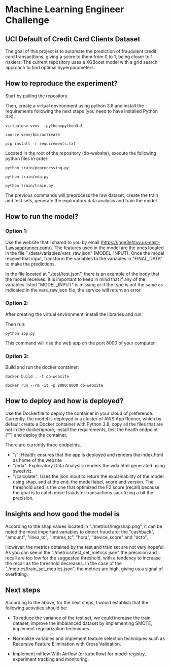 # Machine Learning Engineer Challenge

## UCI Default of Credit Card Clients Dataset

The goal of this project is to automate the prediction of fraudulent credit card transacttions, giving a score to them from 0 to 1, being closer to 1 riskiers. The current repository uses a XGBoost model with a grid search approach to find optimal hyperparameters.

## How to reproduce the experiment?

Start by pulling the repository.

Then, create a virtual environment using python 3.8 and install the requirements following the next steps (you need to have installed Python 3.8):

```console
virtualenv venv --python=python3.8
```
```console
source venv/bin/activate
```
```console
pip install -r requirements.txt
```

Located in the root of the repository (db-website), execute the following python files in order:

```console
python train/peprocessing.py
```
```console
python train/eda.py
```
```console
python train/train.py
```

The previous commands will preprocess the raw dataset, create the train and test sets, generate the exploratory data analysis and train the model.

## How to run the model?

### Option 1:

Use the website that I shared to you by email (https://jnge3ehtyv.us-east-1.awsapprunner.com/). The features used in the model are the ones located in the file "./data/variables/vars_raw.json" (MODEL_INPUT). Once the model receive that input, transform the variables to the variables in "FINAL_DATA" to make the predictions.

In the file located at "./test/test.json", there is an example of the body that the model receives. It is important to keep in mind that if any of the variables listed "MODEL_INPUT" is missing or if the type is not the same as indicated in the vars_raw.json file, the service will return an error.

### Option 2:

After creating the virtual environment, install the libraries and run:

Then run:

```console
python app.py
```

This command will rise the web app on the port 8000 of your computer.

### Option 3:

Build and run the docker container:

```console
docker build . -t db-website 
```
```console
docker run --rm -it -p 8000:8000 db-website
```

## How to deploy and how is deployed?

Use the Dockerfile to deploy the container in your cloud of preference. Currently, the model is deployed in a cluster of AWS App Runner, which by default create a Docker container with Python 3.8, copy all the files that are not in the dockerignore, install the requirements, test the health endpoint ("\") and deploy the container.

There are currently three endpoints.

* "/": Health: ensures that the app is deployed and renders the index.html as home of the website
* "/eda": Exploratory Data Analysis: renders the wda.html generated using sweetviz.
* "/calculate": Uses the json input to return the explainability of the model using shap, and at the end, the model label, score and version. The threshold used is the one that optimized the F2 score (recall) because the goal is to catch more fraudster transactions sacrifizing a bit the precision.
## Insights and how good the model is

According to the shap values located in "./metrics/img/shap.png", it can be noted the most important variables to detect fraud are: the "cashback", "amount", "linea_tc", "interes_tc", "hora", "device_score" and "dcto".

However, the metrics obtained by the test and train set are not very hopeful. As you can see in the "./metrics/test_set_metrics.json" the precision and recall are too low for the suggested threshold, with a tendency to increase the recall as the threshold decreases. In the case of the "./metrics/train_set_metrics.json", the metrics are high, giving us a signal of overfitting.

## Next steps

According to the above, for the next steps, I would establish that the following activities should be:

* To reduce the variance of the test set, we could increase the train dataset, improve the imbalanced dataset by implementing SMOTE, implement regularization techniques

* Normalize variables and implement feature selection techniques such as Recursive Feature Elimination with Cross Validation.

* Implement mlflow With Airflow (or kubeflow) for model registry, experiment tracking and monitoring.

